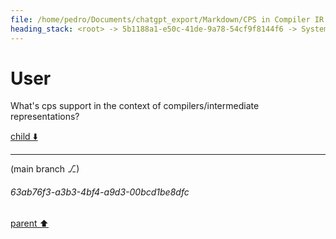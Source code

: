 ```yaml
---
file: /home/pedro/Documents/chatgpt_export/Markdown/CPS in Compiler IR.md
heading_stack: <root> -> 5b1188a1-e50c-41de-9a78-54cf9f8144f6 -> System -> 96822e10-3f24-4350-8ea7-b3fb4f017138 -> System -> aaa20241-0b45-4154-8e44-9805de361a21 -> User
---
```

# User

What's cps support in the context of compilers/intermediate representations?

[child ⬇️](#63ab76f3-a3b3-4bf4-a9d3-00bcd1be8dfc)

---

(main branch ⎇)
###### 63ab76f3-a3b3-4bf4-a9d3-00bcd1be8dfc
[parent ⬆️](#aaa20241-0b45-4154-8e44-9805de361a21)
